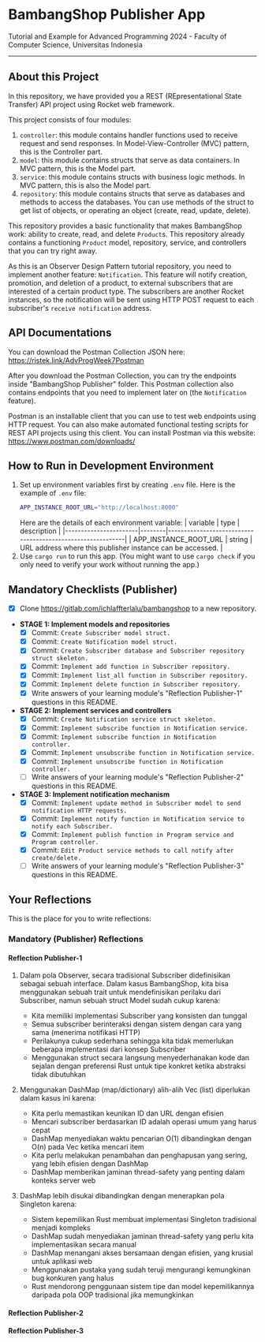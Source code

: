 # BambangShop Publisher App
Tutorial and Example for Advanced Programming 2024 - Faculty of Computer Science, Universitas Indonesia

---

## About this Project
In this repository, we have provided you a REST (REpresentational State Transfer) API project using Rocket web framework.

This project consists of four modules:
1.  `controller`: this module contains handler functions used to receive request and send responses.
    In Model-View-Controller (MVC) pattern, this is the Controller part.
2.  `model`: this module contains structs that serve as data containers.
    In MVC pattern, this is the Model part.
3.  `service`: this module contains structs with business logic methods.
    In MVC pattern, this is also the Model part.
4.  `repository`: this module contains structs that serve as databases and methods to access the databases.
    You can use methods of the struct to get list of objects, or operating an object (create, read, update, delete).

This repository provides a basic functionality that makes BambangShop work: ability to create, read, and delete `Product`s.
This repository already contains a functioning `Product` model, repository, service, and controllers that you can try right away.

As this is an Observer Design Pattern tutorial repository, you need to implement another feature: `Notification`.
This feature will notify creation, promotion, and deletion of a product, to external subscribers that are interested of a certain product type.
The subscribers are another Rocket instances, so the notification will be sent using HTTP POST request to each subscriber's `receive notification` address.

## API Documentations

You can download the Postman Collection JSON here: https://ristek.link/AdvProgWeek7Postman

After you download the Postman Collection, you can try the endpoints inside "BambangShop Publisher" folder.
This Postman collection also contains endpoints that you need to implement later on (the `Notification` feature).

Postman is an installable client that you can use to test web endpoints using HTTP request.
You can also make automated functional testing scripts for REST API projects using this client.
You can install Postman via this website: https://www.postman.com/downloads/

## How to Run in Development Environment
1.  Set up environment variables first by creating `.env` file.
    Here is the example of `.env` file:
    ```bash
    APP_INSTANCE_ROOT_URL="http://localhost:8000"
    ```
    Here are the details of each environment variable:
    | variable              | type   | description                                                |
    |-----------------------|--------|------------------------------------------------------------|
    | APP_INSTANCE_ROOT_URL | string | URL address where this publisher instance can be accessed. |
2.  Use `cargo run` to run this app.
    (You might want to use `cargo check` if you only need to verify your work without running the app.)

## Mandatory Checklists (Publisher)
-   [x] Clone https://gitlab.com/ichlaffterlalu/bambangshop to a new repository.
-   **STAGE 1: Implement models and repositories**
    -   [x] Commit: `Create Subscriber model struct.`
    -   [x] Commit: `Create Notification model struct.`
    -   [x] Commit: `Create Subscriber database and Subscriber repository struct skeleton.`
    -   [x] Commit: `Implement add function in Subscriber repository.`
    -   [x] Commit: `Implement list_all function in Subscriber repository.`
    -   [x] Commit: `Implement delete function in Subscriber repository.`
    -   [x] Write answers of your learning module's "Reflection Publisher-1" questions in this README.
-   **STAGE 2: Implement services and controllers**
    -   [x] Commit: `Create Notification service struct skeleton.`
    -   [x] Commit: `Implement subscribe function in Notification service.`
    -   [x] Commit: `Implement subscribe function in Notification controller.`
    -   [x] Commit: `Implement unsubscribe function in Notification service.`
    -   [x] Commit: `Implement unsubscribe function in Notification controller.`
    -   [ ] Write answers of your learning module's "Reflection Publisher-2" questions in this README.
-   **STAGE 3: Implement notification mechanism**
    -   [x] Commit: `Implement update method in Subscriber model to send notification HTTP requests.`
    -   [x] Commit: `Implement notify function in Notification service to notify each Subscriber.`
    -   [x] Commit: `Implement publish function in Program service and Program controller.`
    -   [x] Commit: `Edit Product service methods to call notify after create/delete.`
    -   [ ] Write answers of your learning module's "Reflection Publisher-3" questions in this README.

## Your Reflections
This is the place for you to write reflections:

### Mandatory (Publisher) Reflections

#### Reflection Publisher-1
1. Dalam pola Observer, secara tradisional Subscriber didefinisikan sebagai sebuah interface. Dalam kasus BambangShop, kita bisa menggunakan sebuah trait untuk mendefinisikan perilaku dari Subscriber, namun sebuah struct Model sudah cukup karena:
   - Kita memiliki implementasi Subscriber yang konsisten dan tunggal
   - Semua subscriber berinteraksi dengan sistem dengan cara yang sama (menerima notifikasi HTTP)
   - Perilakunya cukup sederhana sehingga kita tidak memerlukan beberapa implementasi dari konsep Subscriber
   - Menggunakan struct secara langsung menyederhanakan kode dan sejalan dengan preferensi Rust untuk tipe konkret ketika abstraksi tidak dibutuhkan

2. Menggunakan DashMap (map/dictionary) alih-alih Vec (list) diperlukan dalam kasus ini karena:
   - Kita perlu memastikan keunikan ID dan URL dengan efisien
   - Mencari subscriber berdasarkan ID adalah operasi umum yang harus cepat
   - DashMap menyediakan waktu pencarian O(1) dibandingkan dengan O(n) pada Vec ketika mencari item
   - Kita perlu melakukan penambahan dan penghapusan yang sering, yang lebih efisien dengan DashMap
   - DashMap memberikan jaminan thread-safety yang penting dalam konteks server web

3. DashMap lebih disukai dibandingkan dengan menerapkan pola Singleton karena:
   - Sistem kepemilikan Rust membuat implementasi Singleton tradisional menjadi kompleks
   - DashMap sudah menyediakan jaminan thread-safety yang perlu kita implementasikan secara manual
   - DashMap menangani akses bersamaan dengan efisien, yang krusial untuk aplikasi web
   - Menggunakan pustaka yang sudah teruji mengurangi kemungkinan bug konkuren yang halus
   - Rust mendorong penggunaan sistem tipe dan model kepemilikannya daripada pola OOP tradisional jika memungkinkan

#### Reflection Publisher-2

#### Reflection Publisher-3
